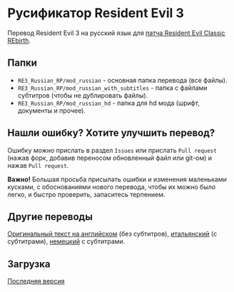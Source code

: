 # Русификатор Resident Evil 3
Перевод Resident Evil 3 на русский язык для [патча Resident Evil Classic REbirth](https://classicrebirth.com/index.php/downloads/resident-evil-3-classic-rebirth/). 

## Папки
* `RE3_Russian_RP/mod_russian` - основная папка перевода (все файлы).
* `RE3_Russian_RP/mod_russian_with_subtitles` - папка с файлами субтитров (чтобы не дублировать файлы).
* `RE3_Russian_RP/mod_russian_hd` - папка для hd мода (шрифт, документы и прочее).

## Нашли ошибку? Хотите улучшить перевод?
Ошибку можно прислать в раздел `Issues` или прислать `Pull request` (нажав форк, добавив переносом обновленный файл или git-ом) и нажав `Pull request`.

**Важно!** Большая просьба присылать ошибки и изменения маленьками кусками, с обоснованиями нового перевода, чтобы их можно было легко, и быстро проверить, запаситесь терпением.

## Другие переводы
[Оригинальный текст на английском](https://github.com/Gemini-Loboto3/RE3-Mod-SDK/tree/main/xml_eng) (без субтитров), [итальянский](https://github.com/Gemini-Loboto3/RE3-Mod-SDK/tree/main/xml_ita) (с субтитрами), [немецкий](https://www.nexusmods.com/residentevil3nemesis/mods/5) с субтитрами.

## Загрузка
[Последняя версия](https://github.com/REClassicRus/RE3RusMain/archive/refs/heads/master.zip)
